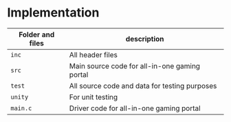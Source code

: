 # Implementation


Folder and files        | description
--------------| ----------------------------------------------
`inc`         | All header files
`src`         | Main source code for all-in-one gaming portal
`test`        | All source code and data for testing purposes
`unity`       | For unit testing
`main.c`      | Driver code for all-in-one gaming portal


